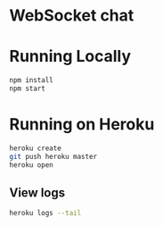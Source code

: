 # WebSocket chat

# Running Locally

``` bash
npm install
npm start
```

# Running on Heroku

``` bash
heroku create
git push heroku master
heroku open
```

## View logs

``` bash
heroku logs --tail
```